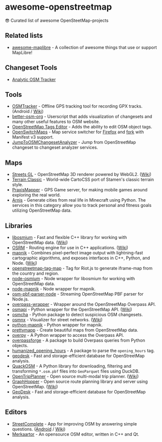 # awesome-openstreetmap

😎 Curated list of awesome OpenSteetMap-projects

## Related lists

- [awesome-maplibre](https://github.com/maplibre/awesome-maplibre) - A collection of awesome things that use or support MapLibre! <span id="related-awesome-maplibre"/>

## Changeset Tools

- [Analytic OSM Tracker](https://github.com/MichaelVL/osm-analytic-tracker)

## Tools

- [OSMTracker](https://github.com/labexp/osmtracker-android) - Offline GPS tracking tool for recording GPX tracks. (Android / [Wiki](https://wiki.openstreetmap.org/wiki/OSMTracker_(Android)))
- [better-osm-org](https://github.com/deevroman/better-osm-org) - Userscript that adds visualization of changesets and many other useful features to OSM website.
- [OpenStreetMap Tags Editor](https://github.com/Zverik/osmtags-editor) - Adds the ability to edit OSM object tags.
- [OpenSwitchMaps](https://github.com/tankaru/OpenSwitchMaps) - Map service switcher for [Firefox](https://addons.mozilla.org/firefox/addon/openswitchmaps/) and [fork](https://github.com/limex/OpenSwitchMaps-v3) with Manifest v3 support.
- [JumpToOSMChangesetAnalyzer](https://github.com/tankaru/JumpToOSMChangesetAnalyzer) - Jump from OpenStreetMap changeset to changeset analyzer services.

## Maps

- [Streets GL](https://github.com/StrandedKitty/streets-gl) - OpenStreetMap 3D renderer powered by WebGL2. ([Wiki](https://wiki.openstreetmap.org/wiki/Streets_GL))
- [Terrain Classic](https://github.com/stamen/terrain-classic) - World-wide CartoCSS port of Stamen's classic terrain style.
- [PraxisMapper](https://github.com/drakewill-CRL/PraxisMapper) - GPS Game server, for making mobile games around exploring the real world.
- [Arnis](https://github.com/louis-e/arnis) - Generate cities from real life in Minecraft using Python. The services in this category allow you to track personal and fitness goals utilizing OpenStreetMap data.

## Libraries

- [libosmium](https://github.com/osmcode/libosmium) - Fast and flexible C++ library for working with OpenStreetMap data. ([Wiki](https://wiki.openstreetmap.org/wiki/Osmium))
- [OSRM](https://github.com/Project-OSRM/osrm-backend) - Routing engine for use in C++ applications. ([Wiki](https://wiki.openstreetmap.org/wiki/Open_Source_Routing_Machine))
- [mapnik](https://github.com/mapnik/mapnik) - Combines pixel-perfect image output with lightning-fast cartographic algorithms, and exposes interfaces in C++, Python, and Node. ([Wiki](https://wiki.openstreetmap.org/wiki/Mapnik))
- [openstreetmap-tag-map](https://github.com/tanrax/openstreetmap-tag-map) - Tag for Riot.js to generate iframe-map from the country and region.
- [node-osmium](https://github.com/osmcode/node-osmium) - Node wrapper for libosmium for working with OpenStreetMap data.
- [node-mapnik](https://github.com/mapnik/node-mapnik) - Node wrapper for mapnik.
- [osm-pbf-parser-node](https://github.com/borisgontar/osm-pbf-parser-node) - Streaming OpenStreetMap PBF parser for Node.js.
- [overpass-wrapper](https://github.com/mvexel/overpass-api-python-wrapper) - Wrapper around the OpenStreetMap Overpass API.
- [osmapi](https://github.com/metaodi/osmapi) - Python wrapper for the OpenStreetMap API. ([Wiki](https://wiki.openstreetmap.org/wiki/Osmapi_(Python_library)))
- [osmcha](https://github.com/willemarcel/osmcha) - Python package to detect suspicious OSM changesets.
- [osmnx](https://github.com/gboeing/osmnx) - Visualizer for street networks. ([Wiki](https://wiki.openstreetmap.org/wiki/OSMnx))
- [python-mapnik](https://github.com/mapnik/python-mapnik) - Python wrapper for mapnik.
- [prettymapp](https://github.com/chrieke/prettymapp) - Create beautiful maps from OpenStreetMap data.
- [overpy](https://github.com/DinoTools/python-overpy) - A Python wrapper to access the Overpass API.
- [overpassforge](https://github.com/Krafpy/Overpass-Forge) - A package to build Overpass queries from Python objects.
- [humanized_opening_hours](https://github.com/rezemika/humanized_opening_hours) - A package to parse the `opening_hours` tag.
- [geodesk](https://github.com/clarisma/geodesk-py) - Fast and storage-efficient database for OpenStreetMap analysis.
- [QuackOSM](https://github.com/kraina-ai/quackosm) - A Python library for downloading, filtering and transforming `*.osm.pbf` files into `GeoParquet` files using DuckDB.
- [OpenTripPlanner](https://github.com/opentripplanner/OpenTripPlanner) - Open source multi-modal trip planner. ([Wiki](https://wiki.openstreetmap.org/wiki/OpenTripPlanner))
- [GraphHopper](https://github.com/graphhopper/graphhopper) - Open source route planning library and server using OpenStreetMap. ([Wiki](https://wiki.openstreetmap.org/wiki/GraphHopper))
- [GeoDesk](https://github.com/clarisma/geodesk) - Fast and storage-efficient database for OpenStreetMap analysis.

## Editors

- [StreetComplete](https://github.com/westnordost/StreetComplete) - App for improving OSM by answering simple questions. ([Android](https://play.google.com/store/apps/details?id=de.westnordost.streetcomplete) / [Wiki](https://wiki.openstreetmap.org/wiki/StreetComplete))
- [Merkaartor](https://github.com/openstreetmap/merkaartor) - An opensource OSM editor, written in C++ and Qt.
